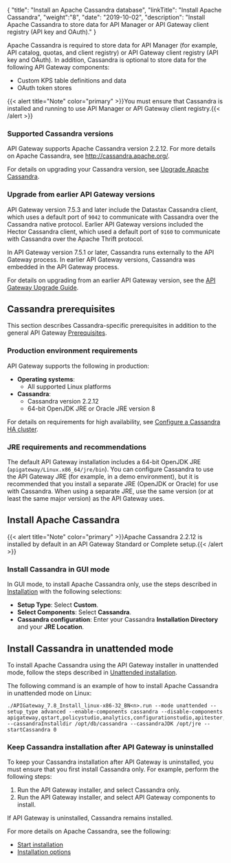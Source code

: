 {
"title": "Install an Apache Cassandra database",
"linkTitle": "Install Apache Cassandra",
"weight":"8",
"date": "2019-10-02",
"description": "Install Apache Cassandra to store data for API Manager or API Gateway client registry (API key and OAuth)."
}

Apache Cassandra is required to store data for API Manager (for example, API catalog, quotas, and client registry) or API Gateway client registry (API key and OAuth). In addition, Cassandra is optional to store data for the following API Gateway components:

* Custom KPS table definitions and data
* OAuth token stores

{{< alert title="Note" color="primary" >}}You must ensure that Cassandra is installed and running to use API Manager or API Gateway client registry.{{< /alert >}}

### Supported Cassandra versions

API Gateway supports Apache Cassandra version 2.2.12. For more details on Apache Cassandra, see <http://cassandra.apache.org/>.

For details on upgrading your Cassandra version, see [Upgrade Apache Cassandra](/docs/apim_installation/apigw_upgrade/upgrade_cassandra/).

### Upgrade from earlier API Gateway versions

API Gateway version 7.5.3 and later include the Datastax Cassandra client, which uses a default port of `9042` to communicate with Cassandra over the Cassandra native protocol. Earlier API Gateway versions included the Hector Cassandra client, which used a default port of `9160` to communicate with Cassandra over the Apache Thrift protocol.

In API Gateway version 7.5.1 or later, Cassandra runs externally to the API Gateway process. In earlier API Gateway versions, Cassandra was embedded in the API Gateway process.

For details on upgrading from an earlier API Gateway version, see the [API Gateway Upgrade Guide](/docs/apim_installation/apigw_upgrade/).

## Cassandra prerequisites

This section describes Cassandra-specific prerequisites in addition to the general API Gateway [Prerequisites](/docs/apim_installation/apigtw_install/system_requirements).

### Production environment requirements

API Gateway supports the following in production:

* **Operating systems**:
    * All supported Linux platforms
* **Cassandra**:
    * Cassandra version 2.2.12
    * 64-bit OpenJDK JRE or Oracle JRE version 8

For details on requirements for high availability, see [Configure a Cassandra HA cluster](/docs/cass_admin/cassandra_config/).

### JRE requirements and recommendations

The default API Gateway installation includes a 64-bit OpenJDK JRE (`apigateway/Linux.x86_64/jre/bin`). You can configure Cassandra to use the API Gateway JRE (for example, in a demo environment), but it is recommended that you install a separate JRE (OpenJDK or Oracle) for use with Cassandra. When using a separate JRE, use the same version (or at least the same major version) as the API Gateway uses.

## Install Apache Cassandra

{{< alert title="Note" color="primary" >}}Apache Cassandra 2.2.12 is installed by default in an API Gateway Standard or Complete setup.{{< /alert >}}

### Install Cassandra in GUI mode

In GUI mode, to install Apache Cassandra only, use the steps described in [Installation](/docs/apim_installation/apigtw_install/installation) with the following selections:

* **Setup Type**: Select **Custom**.
* **Select Components**: Select **Cassandra**.
* **Cassandra configuration**: Enter your Cassandra **Installation Directory** and your **JRE Location**.

## Install Cassandra in unattended mode

To install Apache Cassandra using the API Gateway installer in unattended mode, follow the steps described in [Unattended installation](/docs/apim_installation/apigtw_install/installation_unattended).

The following command is an example of how to install Apache Cassandra in unattended mode on Linux:

```
./APIGateway_7.8_Install_linux-x86-32_BN<n>.run --mode unattended --setup_type advanced --enable-components cassandra --disable-components apigateway,qstart,policystudio,analytics,configurationstudio,apitester,apimgmt,packagedeploytools --cassandraInstalldir /opt/db/cassandra --cassandraJDK /opt/jre --startCassandra 0
```

### Keep Cassandra installation after API Gateway is uninstalled

To keep your Cassandra installation after API Gateway is uninstalled, you must ensure that you first install Cassandra only. For example, perform the following steps:

1. Run the API Gateway installer, and select Cassandra only.
2. Run the API Gateway installer, and select API Gateway components to install.

If API Gateway is uninstalled, Cassandra remains installed.

For more details on Apache Cassandra, see the following:

* [Start installation](http://cassandra.apache.org/)
* [Installation options](http://docs.datastax.com/en/cassandra/2.2/)
